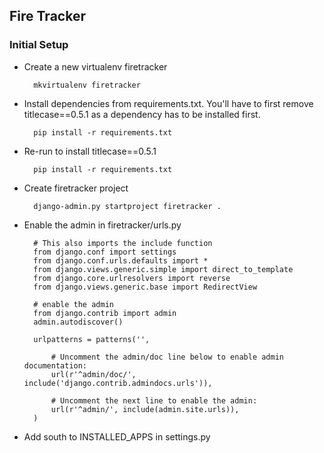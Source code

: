 ## Fire Tracker

### Initial Setup

* Create a new virtualenv firetracker

        mkvirtualenv firetracker

* Install dependencies from requirements.txt. You'll have to first remove titlecase==0.5.1 as a dependency has to be installed first.

        pip install -r requirements.txt

* Re-run to install titlecase==0.5.1

        pip install -r requirements.txt

* Create firetracker project

        django-admin.py startproject firetracker .

* Enable the admin in firetracker/urls.py

        # This also imports the include function
        from django.conf import settings
        from django.conf.urls.defaults import *
        from django.views.generic.simple import direct_to_template
        from django.core.urlresolvers import reverse
        from django.views.generic.base import RedirectView
        
        # enable the admin
        from django.contrib import admin
        admin.autodiscover()
        
        urlpatterns = patterns('',
        
            # Uncomment the admin/doc line below to enable admin documentation:
            url(r'^admin/doc/', include('django.contrib.admindocs.urls')),
        
            # Uncomment the next line to enable the admin:
            url(r'^admin/', include(admin.site.urls)),
        )






* Add south to INSTALLED_APPS in settings.py